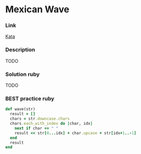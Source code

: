 # Mexican Wave

### Link
[Kata](https://www.codewars.com/kata/meeting)

### Description
TODO

### Solution ruby
TODO

### BEST practice ruby

```ruby
def wave(str)
  result = []
  chars = str.downcase.chars
  chars.each_with_index do |char, idx|
    next if char == " "
    result << str[0...idx] + char.upcase + str[idx+1..-1]
  end
  result
end
```